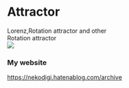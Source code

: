 # Attractor
Lorenz,Rotation attractor and other<br>
Rotation attractor<br>
[![](http://img.youtube.com/vi/MEbcg9qMDxc/0.jpg)](http://www.youtube.com/watch?v=MEbcg9qMDxc "")<br>
### My website
https://nekodigi.hatenablog.com/archive
